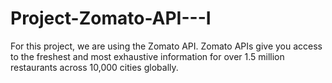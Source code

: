 # Project-Zomato-API---I
For this project, we are using the Zomato API. Zomato APIs give you access to the freshest and most exhaustive information for over 1.5 million restaurants across 10,000 cities globally.
